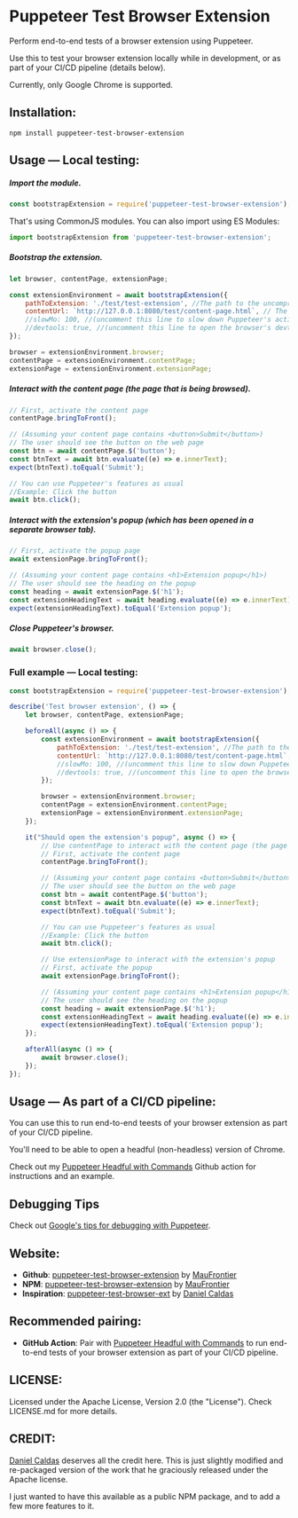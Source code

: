 # Puppeteer Test Browser Extension

Perform end-to-end tests of a browser extension using Puppeteer.

Use this to test your browser extension locally while in development, or as part of your CI/CD pipeline (details below).

Currently, only Google Chrome is supported.

## Installation:

```shell
npm install puppeteer-test-browser-extension
```

## Usage — Local testing:

##### Import the module.

```javascript
const bootstrapExtension = require('puppeteer-test-browser-extension');
```

That's using CommonJS modules. You can also import using ES Modules:

```javascript
import bootstrapExtension from 'puppeteer-test-browser-extension';
```

##### Bootstrap the extension.

```javascript
let browser, contentPage, extensionPage;

const extensionEnvironment = await bootstrapExtension({
	pathToExtension: './test/test-extension', //The path to the uncompressed extension's folder. It shouldn't be a ZIP file.
	contentUrl: `http://127.0.0.1:8080/test/content-page.html`, // The URL of the content page that is being browsed
	//slowMo: 100, //(uncomment this line to slow down Puppeteer's actions)
	//devtools: true, //(uncomment this line to open the browser's devtools)
});

browser = extensionEnvironment.browser;
contentPage = extensionEnvironment.contentPage;
extensionPage = extensionEnvironment.extensionPage;
```

##### Interact with the content page (the page that is being browsed).

```javascript
// First, activate the content page
contentPage.bringToFront();

// (Assuming your content page contains <button>Submit</button>)
// The user should see the button on the web page
const btn = await contentPage.$('button');
const btnText = await btn.evaluate((e) => e.innerText);
expect(btnText).toEqual('Submit');

// You can use Puppeteer's features as usual
//Example: Click the button
await btn.click();
```

##### Interact with the extension's popup (which has been opened in a separate browser tab).

```javascript
// First, activate the popup page
await extensionPage.bringToFront();

// (Assuming your content page contains <h1>Extension popup</h1>)
// The user should see the heading on the popup
const heading = await extensionPage.$('h1');
const extensionHeadingText = await heading.evaluate((e) => e.innerText);
expect(extensionHeadingText).toEqual('Extension popup');
```

##### Close Puppeteer's browser.

```javascript
await browser.close();
```

### Full example — Local testing:

```javascript
const bootstrapExtension = require('puppeteer-test-browser-extension');

describe('Test browser extension', () => {
	let browser, contentPage, extensionPage;

	beforeAll(async () => {
		const extensionEnvironment = await bootstrapExtension({
			pathToExtension: './test/test-extension', //The path to the uncompressed extension's folder. It shouldn't be a ZIP file.
			contentUrl: `http://127.0.0.1:8080/test/content-page.html`, // The URL of the content page that is being browsed
			//slowMo: 100, //(uncomment this line to slow down Puppeteer's actions)
			//devtools: true, //(uncomment this line to open the browser's devtools)
		});

		browser = extensionEnvironment.browser;
		contentPage = extensionEnvironment.contentPage;
		extensionPage = extensionEnvironment.extensionPage;
	});

	it("Should open the extension's popup", async () => {
		// Use contentPage to interact with the content page (the page that is being browsed)
		// First, activate the content page
		contentPage.bringToFront();

		// (Assuming your content page contains <button>Submit</button>)
		// The user should see the button on the web page
		const btn = await contentPage.$('button');
		const btnText = await btn.evaluate((e) => e.innerText);
		expect(btnText).toEqual('Submit');

		// You can use Puppeteer's features as usual
		//Example: Click the button
		await btn.click();

		// Use extensionPage to interact with the extension's popup
		// First, activate the popup
		await extensionPage.bringToFront();

		// (Assuming your content page contains <h1>Extension popup</h1>)
		// The user should see the heading on the popup
		const heading = await extensionPage.$('h1');
		const extensionHeadingText = await heading.evaluate((e) => e.innerText);
		expect(extensionHeadingText).toEqual('Extension popup');
	});

	afterAll(async () => {
		await browser.close();
	});
});
```

## Usage — As part of a CI/CD pipeline:

You can use this to run end-to-end teests of your browser extension as part of your CI/CD pipeline.

You'll need to be able to open a headful (non-headless) version of Chrome.

Check out my [Puppeteer Headful with Commands](https://github.com/marketplace/actions/puppeteer-headful-with-commands) Github action for instructions and an example.

## Debugging Tips

Check out [Google's tips for debugging with Puppeteer](https://developers.google.com/web/tools/puppeteer/debugging).

## Website:

- **Github**: [puppeteer-test-browser-extension](https://github.com/maufrontier/puppeteer-test-browser-extension) by [MauFrontier](https://github.com/maufrontier)
- **NPM**: [puppeteer-test-browser-extension](https://www.npmjs.com/package/puppeteer-test-browser-extension) by [MauFrontier](https://www.npmjs.com/~maufrontier)
- **Inspiration**: [puppeteer-test-browser-ext](https://github.com/tweak-extension/puppeteer-test-browser-ext) by [Daniel Caldas](https://github.com/danielcaldas)

## Recommended pairing:

- **GitHub Action**: Pair with [Puppeteer Headful with Commands](https://github.com/marketplace/actions/puppeteer-headful-with-commands) to run end-to-end tests of your browser extension as part of your CI/CD pipeline.

## LICENSE:

Licensed under the Apache License, Version 2.0 (the "License"). Check LICENSE.md for more details.

## CREDIT:

[Daniel Caldas](https://github.com/danielcaldas) deserves all the credit here. This is just slightly modified and re-packaged version of the work that he graciously released under the Apache license.

I just wanted to have this available as a public NPM package, and to add a few more features to it.
